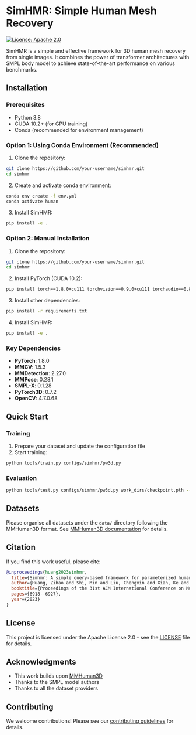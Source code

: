 # SimHMR: Simple Human Mesh Recovery

[![License: Apache 2.0](https://img.shields.io/badge/License-Apache%202.0-blue.svg)](https://opensource.org/licenses/Apache-2.0)

SimHMR is a simple and effective framework for 3D human mesh recovery from single images. It combines the power of transformer architectures with SMPL body model to achieve state-of-the-art performance on various benchmarks.

## Installation

### Prerequisites

- Python 3.8
- CUDA 10.2+ (for GPU training)
- Conda (recommended for environment management)

### Option 1: Using Conda Environment (Recommended)

1. Clone the repository:
```bash
git clone https://github.com/your-username/simhmr.git
cd simhmr
```

2. Create and activate conda environment:
```bash
conda env create -f env.yml
conda activate human
```

3. Install SimHMR:
```bash
pip install -e .
```

### Option 2: Manual Installation

1. Clone the repository:
```bash
git clone https://github.com/your-username/simhmr.git
cd simhmr
```

2. Install PyTorch (CUDA 10.2):
```bash
pip install torch==1.8.0+cu111 torchvision==0.9.0+cu111 torchaudio==0.8.0 -f https://download.pytorch.org/whl/torch_stable.html
```

3. Install other dependencies:
```bash
pip install -r requirements.txt
```

4. Install SimHMR:
```bash
pip install -e .
```

### Key Dependencies

- **PyTorch**: 1.8.0
- **MMCV**: 1.5.3
- **MMDetection**: 2.27.0
- **MMPose**: 0.28.1
- **SMPL-X**: 0.1.28
- **PyTorch3D**: 0.7.2
- **OpenCV**: 4.7.0.68

## Quick Start

### Training

1. Prepare your dataset and update the configuration file
2. Start training:
```bash
python tools/train.py configs/simhmr/pw3d.py
```

### Evaluation

```bash
python tools/test.py configs/simhmr/pw3d.py work_dirs/checkpoint.pth --eval mpjpe pa-mpjpe
```

## Datasets

Please organise all datasets under the `data/` directory following the MMHuman3D format. See [MMHuman3D documentation](https://mmhuman3d.readthedocs.io/en/latest/data_preparation.html) for details.

## Citation

If you find this work useful, please cite:

```bibtex
@inproceedings{huang2023simhmr,
  title={Simhmr: A simple query-based framework for parameterized human mesh reconstruction},
  author={Huang, Zihao and Shi, Min and Liu, Chengxin and Xian, Ke and Cao, Zhiguo},
  booktitle={Proceedings of the 31st ACM International Conference on Multimedia},
  pages={6918--6927},
  year={2023}
}
```

## License

This project is licensed under the Apache License 2.0 - see the [LICENSE](LICENSE) file for details.

## Acknowledgments

- This work builds upon [MMHuman3D](https://github.com/open-mmlab/mmhuman3d)
- Thanks to the SMPL model authors
- Thanks to all the dataset providers

## Contributing

We welcome contributions! Please see our [contributing guidelines](CONTRIBUTING.md) for details.